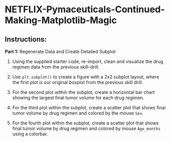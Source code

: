 # NETFLIX-Pymaceuticals-Continued-Making-Matplotlib-Magic
## Instructions:

**Part 1:** Regenerate Data and Create Detailed Subplot

1. Using the supplied starter code, re-import, clean and visualize the drug regimen data from the previous skill-drill. 

2. Use `plt.subplot()` to create a figure with a 2x2 subplot layout, where the first plot is our original boxplot from the previous skill drill.

3. For the second plot within the subplot, create a horizontal bar chart showing the largest final tumor volume for each drug regimen.

4. For the third plot within the subplot, create a scatter plot that shows final tumor volume by drug regimen and colored by the mouse `Sex`. 

5. For the fourth plot within the subplot, create a scatter plot that shows final tumor volume by drug regimen and colored by mouse `Age_months` using a colorbar. 

